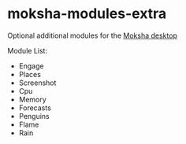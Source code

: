 # moksha-modules-extra
Optional additional modules for the [Moksha desktop](https://github.com/JeffHoogland/moksha)

Module List:

- Engage
- Places
- Screenshot
- Cpu
- Memory
- Forecasts
- Penguins
- Flame
- Rain
